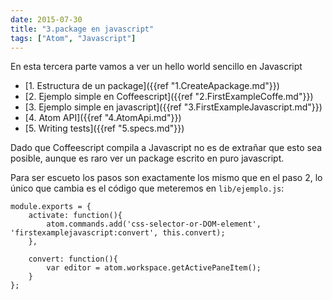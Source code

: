```yaml
---
date: 2015-07-30
title: "3.package en javascript"
tags: ["Atom", "Javascript"]
---
```


En esta tercera parte vamos a ver un hello world sencillo en Javascript

<!--more-->
* [1. Estructura de un package]({{ref "1.CreateApackage.md"}})
* [2. Ejemplo simple en Coffeescript]({{ref "2.FirstExampleCoffe.md"}})
* [3. Ejemplo simple en javascript]({{ref "3.FirstExampleJavascript.md"}})
* [4. Atom API]({{ref "4.AtomApi.md"}})
* [5. Writing tests]({{ref "5.specs.md"}})

Dado que Coffeescript compila a Javascript no es de extrañar que esto sea posible, aunque es raro ver un package escrito en puro javascript.

Para ser escueto los pasos son exactamente los mismo que en el paso 2, lo único que cambia es el código que meteremos en `lib/ejemplo.js`:

	module.exports = {
		activate: function(){
			atom.commands.add('css-selector-or-DOM-element', 'firstexamplejavascript:convert', this.convert);
		},

		convert: function(){
			var editor = atom.workspace.getActivePaneItem();
		}
	};
